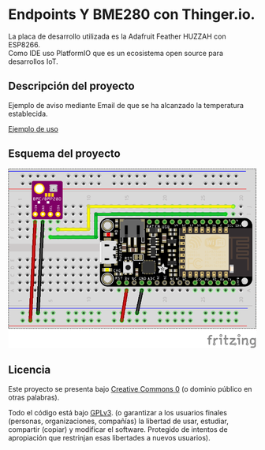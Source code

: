 # Endpoints Y BME280 con Thinger.io.

La placa de desarrollo utilizada es la Adafruit Feather HUZZAH con ESP8266.  
Como IDE uso PlatformIO que es un ecosistema open source para desarrollos IoT.  

## Descripción del proyecto

Ejemplo de aviso mediante Email de que se ha alcanzado la temperatura establecida. 


[Ejemplo de uso](https://youtu.be/EbV-xocjoMA)


## Esquema del proyecto

![Esquema proyecto](https://raw.githubusercontent.com/moisesfa/Proyectos_ESP8266/master/ThingerIO_Endpoints/Endpoint_01/img/esquema.png)


## Licencia

Este proyecto se presenta bajo [Creative Commons 0](https://creativecommons.org/publicdomain/zero/1.0/) (o dominio público en otras palabras). 

Todo el código está bajo [GPLv3](https://www.gnu.org/licenses/gpl-3.0.en.html). (o garantizar a los usuarios finales (personas, organizaciones, compañías) la libertad de usar, estudiar, compartir (copiar) y modificar el software. Protegido de intentos de apropiación que restrinjan esas libertades a nuevos usuarios).